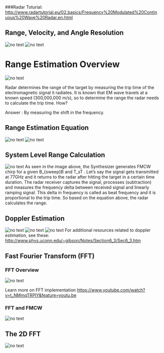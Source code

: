 ###Radar Toturial:
http://www.radartutorial.eu/02.basics/Frequency%20Modulated%20Continuous%20Wave%20Radar.en.html

## Range, Velocity, and Angle Resolution
![no text](img/radar15.png)
![no text](img/radar16.png)

# Range Estimation Overview
![no text](img/radar17.png)

Radar determines the range of the target by measuring the trip time of the electromagnetic signal it radiates. It is known that EM wave travels at a known speed (300,000,000 m/s), so to determine the range the radar needs to calculate the trip time. How?

Answer : By measuring the shift in the frequency.

## Range Estimation Equation
![no text](img/rader18.png)
![no text](img/rader20.png)

## System Level Range Calculation
![no text](img/rader19.png)
As seen in the image above, the Synthesizer generates FMCW chirp for a given B_{sweep}B and T_sT . Let’s say the signal gets transmitted at 77GHz and it returns to the radar after hitting the target in a certain time duration. The radar receiver captures the signal, processes (subtraction) and measures the frequency delta between received signal and linearly ramping signal. This delta in frequency is called as beat frequency and it is proportional to the trip time. So based on the equation above, the radar calculates the range.

## Doppler Estimation
![no text](img/radar21.png)
![no text](img/radar22.png)
![no text](img/radar23.png)
For additional resources related to doppler estimation, see these:
http://www.phys.uconn.edu/~gibson/Notes/Section6_3/Sec6_3.htm

## Fast Fourier Transform (FFT)
### FFT Overview
![no text](img/radar24.png)

Learn more on FFT implementation
https://www.youtube.com/watch?v=t_NMmqTRPIY&feature=youtu.be

### FFT and FMCW
![no text](img/radar25.png)

## The 2D FFT
![no text](img/radar26.png)
